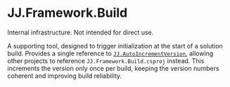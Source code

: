 JJ.Framework.Build
==================

Internal infrastructure. Not intended for direct use.

A supporting tool, designed to trigger initialization at the start of a solution build. Provides a single reference to [`JJ.AutoIncrementVersion`](https://www.nuget.org/packages/JJ.AutoIncrementVersion), allowing other projects to reference `JJ.Framework.Build.csproj` instead. This increments the version only once per build, keeping the version numbers coherent and improving build reliability.